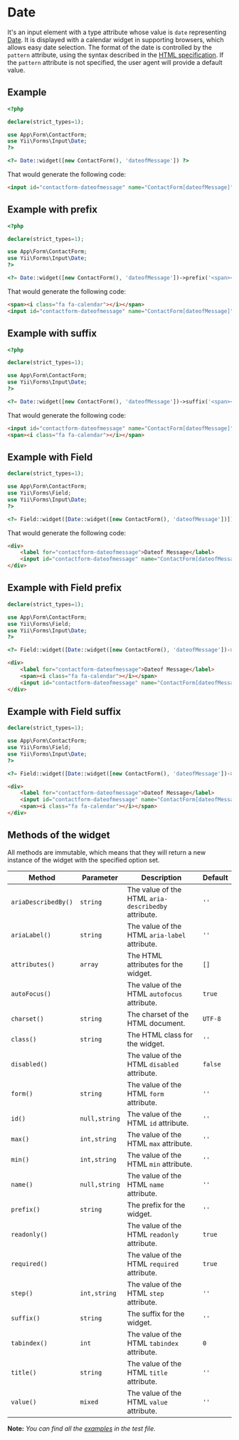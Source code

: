 # Date

It's an input element with a type attribute whose value is `date` representing [Date](https://www.w3.org/TR/2012/WD-html-markup-20120329/input.date.html#input.date). It is displayed with a calendar widget in supporting browsers, which allows easy date selection. The format of the date is controlled by the `pattern` attribute, using the syntax described in the [HTML specification](https://www.w3.org/TR/2012/WD-html-markup-20120329/datatypes.html#common.data.date). If the `pattern` attribute is not specified, the user agent will provide a default value.

## Example

```php
<?php

declare(strict_types=1);

use App\Form\ContactForm;
use Yii\Forms\Input\Date;
?>

<?= Date::widget([new ContactForm(), 'dateofMessage']) ?>
```

That would generate the following code:

```html
<input id="contactform-dateofmessage" name="ContactForm[dateofMessage]" type="date">
```

## Example with prefix

```php
<?php

declare(strict_types=1);

use App\Form\ContactForm;
use Yii\Forms\Input\Date;
?>

<?= Date::widget([new ContactForm(), 'dateofMessage'])->prefix('<span><i class="fa fa-calendar"></i></span>') ?>
```

That would generate the following code:

```html
<span><i class="fa fa-calendar"></i></span>
<input id="contactform-dateofmessage" name="ContactForm[dateofMessage]" type="date">
```

## Example with suffix

```php
<?php

declare(strict_types=1);

use App\Form\ContactForm;
use Yii\Forms\Input\Date;
?>

<?= Date::widget([new ContactForm(), 'dateofMessage'])->suffix('<span><i class="fa fa-calendar"></i></span>') ?>
```

That would generate the following code:

```html
<input id="contactform-dateofmessage" name="ContactForm[dateofMessage]" type="date">
<span><i class="fa fa-calendar"></i></span>
```

## Example with Field

```php
declare(strict_types=1);

use App\Form\ContactForm;
use Yii\Forms\Field;
use Yii\Forms\Input\Date;
?>

<?= Field::widget([Date::widget([new ContactForm(), 'dateofMessage'])]) ?>
```

That would generate the following code:

```html
<div>
    <label for="contactform-dateofmessage">Dateof Message</label>
    <input id="contactform-dateofmessage" name="ContactForm[dateofMessage]" type="date">
</div>
```

## Example with Field prefix

```php
declare(strict_types=1);

use App\Form\ContactForm;
use Yii\Forms\Field;
use Yii\Forms\Input\Date;
?>

<?= Field::widget([Date::widget([new ContactForm(), 'dateofMessage'])->prefix('<span><i class="fa fa-calendar"></i></span>')]) ?>
```

```html
<div>
    <label for="contactform-dateofmessage">Dateof Message</label>
    <span><i class="fa fa-calendar"></i></span>
    <input id="contactform-dateofmessage" name="ContactForm[dateofMessage]" type="date">
</div>
```

## Example with Field suffix

```php
declare(strict_types=1);

use App\Form\ContactForm;
use Yii\Forms\Field;
use Yii\Forms\Input\Date;
?>

<?= Field::widget([Date::widget([new ContactForm(), 'dateofMessage'])->suffix('<span><i class="fa fa-calendar"></i></span>')]) ?>
```

```html
<div>
    <label for="contactform-dateofmessage">Dateof Message</label>
    <input id="contactform-dateofmessage" name="ContactForm[dateofMessage]" type="date">
    <span><i class="fa fa-calendar"></i></span>
</div>
```

## Methods of the widget

All methods are immutable, which means that they will return a new instance of the widget with the specified option set.

| Method              | Parameter     | Description                                         | Default |
|---------------------|---------------|-----------------------------------------------------|---------|
| `ariaDescribedBy()` | `string`      | The value of the HTML `aria-describedby` attribute. | `''`    |
| `ariaLabel()`       | `string`      | The value of the HTML `aria-label` attribute.       | `''`    |
| `attributes()`      | `array`       | The HTML attributes for the widget.                 | `[]`    |
| `autoFocus()`       |               | The value of the HTML `autofocus` attribute.        | `true`  |
| `charset()`         | `string`      | The charset of the HTML document.                   | `UTF-8` |
| `class()`           | `string`      | The HTML class for the widget.                      | `''`    |
| `disabled()`        |               | The value of the HTML `disabled` attribute.         | `false` |
| `form()`            | `string`      | The value of the HTML `form` attribute.             | `''`    |
| `id()`              | `null,string` | The value of the HTML `id` attribute.               | `''`    |
| `max()`             | `int,string`  | The value of the HTML `max` attribute.              | `''`    |
| `min()`             | `int,string`  | The value of the HTML `min` attribute.              | `''`    |
| `name()`            | `null,string` | The value of the HTML `name` attribute.             | `''`    |
| `prefix()`          | `string`      | The prefix for the widget.                          | `''`    |
| `readonly()`        |               | The value of the HTML `readonly` attribute.         | `true`  |
| `required()`        |               | The value of the HTML `required` attribute.         | `true`  |
| `step()`            | `int,string`  | The value of the HTML `step` attribute.             | `''`    |
| `suffix()`          | `string`      | The suffix for the widget.                          | `''`    |
| `tabindex()`        | `int`         | The value of the HTML `tabindex` attribute.         | `0`     |
| `title()`           | `string`      | The value of the HTML `title` attribute.            | `''`    |
| `value()`           | `mixed`       | The value of the HTML `value` attribute.            | `''`    |

**Note:** *You can find all the [examples](/tests/Doc/DateDocTest.php) in the test file.*
